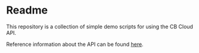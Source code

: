 # Readme
This repository is a collection of simple demo scripts for using the CB Cloud API. 

Reference information about the API can be found [here](https://developer.carbonblack.com).